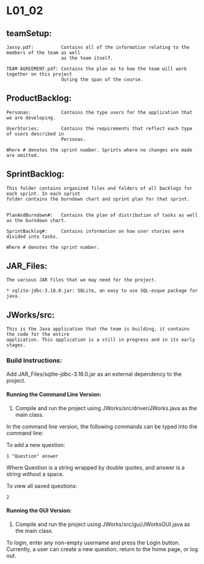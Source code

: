 # L01_02

## teamSetup:
 
    Jassy.pdf:          Contains all of the information relating to the members of the team as well
                        as the team itself.
                        
    TEAM AGREEMENT.pdf: Contains the plan as to how the team will work together on this project
                        during the span of the course.

## ProductBacklog:
    
    Personas:           Contains the type users for the application that we are developing.

    UserStories:        Contains the requirements that reflect each type of users described in 
                        Personas.

    Where # denotes the sprint number. Sprints where no changes are made are omitted.
                        
## SprintBacklog:

    This folder contains organized files and folders of all backlogs for each sprint. In each sprint
	folder contains the burndown chart and sprint plan for that sprint.


    PlanAndBurndown#:   Contains the plan of distribution of tasks as well as the burndown chart.
    
    SprintBacklog#:     Contains information on how user stories were divided into tasks.

    Where # denotes the sprint number.


## JAR_Files:

    The various JAR files that we may need for the project.

    * sqlite-jdbc-3.18.0.jar: SQLite, an easy to use SQL-esque package for java.

## JWorks/src:              
    
    This is the Java application that the team is building, it contains the code for the entire 
    application. This application is a still in progress and in its early stages.
    
### Build Instructions: 
Add JAR_Files/sqlite-jdbc-3.18.0.jar as an external dependency to the project.

#### Running the Command Line Version:
1. Compile and run the project using JWorks/src/driver/JWorks.java as the main class. 

In the command line version, the following commands can be typed into the command line:

To add a new question:

```
1 "Question" answer
```

Where Question is a string wrapped by double quotes, and answer is a string without a space.

To view all saved questions:

```
2
```

#### Running the GUI Version:
1. Compile and run the project using JWorks/src/gui/JWorksGUI.java as the main class.

To login, enter any non-empty username and press the Login button.
Currently, a user can create a new question, return to the home page, or log out.

